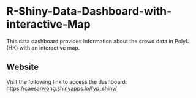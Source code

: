 # R-Shiny-Data-Dashboard-with-interactive-Map

This data dashboard provides information about the crowd data in PolyU (HK) with an interactive map.

Website
-------
Visit the following link to access the dashboard: https://caesarwong.shinyapps.io/fyp_shiny/
